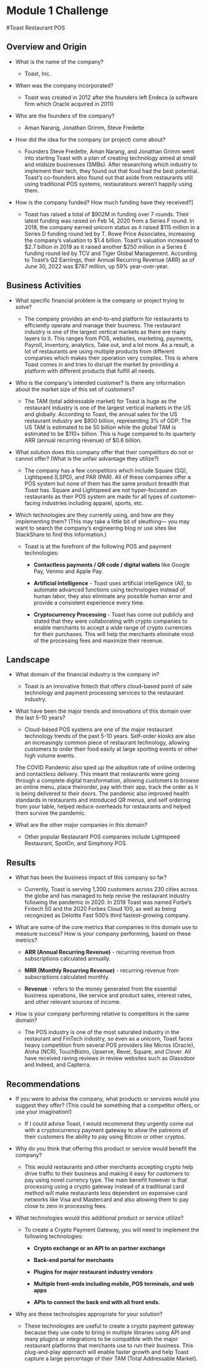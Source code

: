 # Module 1 Challenge


#Toast Restaurant POS

## Overview and Origin

* What is the name of the company?

	- Toast, Inc.


* When was the company incorporated?

	- Toast was created in 2012 after the founders left Endeca (a software firm which Oracle acquired in 2011)


* Who are the founders of the company?

	- Aman Narang, Jonathan Grimm, Steve Fredette


* How did the idea for the company (or project) come about?

	- Founders Steve Fredette, Aman Narang, and Jonathan Grimm went into starting Toast with a plan of creating technology aimed at small and midsize businesses (SMBs). After researching which industry to implement their tech, they found out that food had the best potential. Toast’s co-founders also found out that aside from restaurants still using traditional POS systems, restaurateurs weren’t happily using them.


* How is the company funded? How much funding have they received?]

	- Toast has raised a total of $902M in funding over 7 rounds. Their latest funding was raised on Feb 14, 2020 from a Series F round. In 2018, the company earned unicorn status as it raised $115 million in a Series D funding round led by T. Rowe Price Associates, increasing the company’s valuation to $1.4 billion. Toast’s valuation increased to $2.7 billion in 2019 as it raised another $250 million in a Series E funding round led by TCV and Tiger Global Management.  According to Toast’s Q2 Earnings, their Annual Recurring Revenue (ARR) as of June 30, 2022 was $787 million, up 59% year-over-year.


## Business Activities

* What specific financial problem is the company or project trying to solve? 

	- The company provides an end-to-end platform for restaurants to efficiently operate and manage their business. The restaurant industry is one of the largest vertical markets as there are many layers to it. This ranges from POS, websites, marketing, payments, Payroll, Inventory, analytics, Take out, and a lot more. As a result, a lot of restaurants are using multiple products from different companies which makes their operation very complex. This is where Toast comes in and tries to disrupt the market by providing a platform with different products that fulfill all needs.


* Who is the company's intended customer?  Is there any information about the market size of this set of customers?

	- The TAM (total addressable market) for Toast is huge as the restaurant industry is one of the largest vertical markets in the US and globally. According to Toast, the annual sales for the US restaurant industry are $800 billion, representing 3% of GDP. The US TAM is estimated to be 50 billion while the global TAM is estimated to be $110+ billion. This is huge compared to its quarterly ARR (annual recurring revenue) of $0.6 billion. 


* What solution does this company offer that their competitors do not or cannot offer? (What is the unfair advantage they utilize?)

	- The company has a few competitors which include Square (SQ), Lightspeed (LSPD), and PAR (PAR). All of these companies offer a POS system but none of them has the same product breadth that Toast has. Square and Lightspeed are not hyper-focused on restaurants as their POS system are made for all types of customer-facing industries including apparel, sports, etc. 


* Which technologies are they currently using, and how are they implementing them? (This may take a little bit of sleuthing–– you may want to search the company’s engineering blog or use sites like StackShare to find this information.)

	- Toast is at the forefront of the following POS and payment technologies:
		
		- **Contactless payments / QR code / digital wallets** like Google Pay, Venmo and Apple Pay.
		
		- **Artificial Intelligence** - Toast uses artificial intelligence (AI), to automate advanced functions using technologies instead of human labor, they also eliminate any possible human error and provide a consistent experience every time.

		- **Cryptocurrency Processing** - Toast has come out publicly and stated that they were collaborating with crypto companies to enable merchants to accept a wide range of crypto currencies for their purchases. This will help the merchants eliminate most of the processing fees and maximize their revenue.


## Landscape

* What domain of the financial industry is the company in?

	- Toast is an innovative fintech that offers cloud-based point of sale technology and payment processing services to the restaurant industry.

* What have been the major trends and innovations of this domain over the last 5–10 years?

	- Cloud-based POS systems are one of the major restaurant technology trends of the past 5-10 years. Self-order kiosks are also an increasingly common piece of restaurant technology, allowing customers to order their food easily at large sporting events or other high volume events. 

	The COVID Pandemic also sped up the adoption rate of online ordering and contactless delivery. This meant that restaurants were going through a complete digital transformation, allowing customers to browse an online menu, place theirorder, pay with their app, track the order as it is being delivered to their doors. The pandemic also improved health standards in restaurants and introduced QR menus, and self ordering from your table, helped reduce overheads for restaurants and helped them survive the pandemic.


* What are the other major companies in this domain?

	- Other popular Restaurant POS companies include Lightspeed Restaurant, SpotOn, and Simphony POS.



## Results

* What has been the business impact of this company so far?

	- Currently, Toast is serving 1,300 customers across 230 cities across the globe and has managed to help revive the restaurant industry following the pandemic in 2020. In 2019 Toast was named Forbe’s Fintech 50 and the 2020 Forbes Cloud 100, as well as being recognized as Deloitte Fast 500’s third fastest-growing company. 


* What are some of the core metrics that companies in this domain use to measure success? How is your company performing, based on these metrics?

	- **ARR (Annual Recurring Revenue)** - recurring revenue from subscriptions calculated annually.

	- **MRR (Monthly Recurring Revenue)** - recurring revenue from subscriptions calculated monthly.

	- **Revenue** - refers to the money generated from the essential business operations, like service and product sales, interest rates, and other relevant sources of income.


* How is your company performing relative to competitors in the same domain?

	- The POS industry is one of the most saturated industry in the restaurant and FinTech industry, so even as a unicorn, Toast faces heavy competition from several POS providers like Micros (Oracle), Aloha (NCR), TouchBistro, Upserve, Revel, Square, and Clover. All have received raving reviews in review websites such as Glassdoor and Indeed, and Capterra. 



## Recommendations

* If you were to advise the company, what products or services would you suggest they offer? (This could be something that a competitor offers, or use your imagination!)

	- If I could advise Toast, I would recommend they urgently come out with a cryptocurrency payment gateway to allow the patreons of their customers the ability to pay using Bitcoin or other cryptos. 


* Why do you think that offering this product or service would benefit the company?

	- This would restaurants and other merchants accepting crypto help drive traffic to their business and making it easy for customers to pay using novel currency type. The main benefit however is that processing using a crypto gateway instead of a traditional card method will make restaurants less dependent on expensive card networks like Visa and Mastercard and also allowing them to pay close to zero in processing fees.



* What technologies would this additional product or service utilize?

	- To create a Crypto Payment Gateway, you will need to implement the following technologies:
		
		- **Crypto exchange or an API to an partner exchange**

		- **Back-end portal for merchants**

		- **Plugins for major restaurant industry vendors**

		- **Multiple front-ends including mobile, POS terminals, and web apps**

		- **APIs to connect the back end with all front ends.**


* Why are these technologies appropriate for your solution?

	- These technologies are useful to create a crypto payment gateway because they use code to bring in multiple libraries using API and many plugins or integrations to be compatible with the major restaurant platforms that merchants use to run their business. This plug-and-play approach will enable faster growth and help Toast capture a large percentage of their TAM (Total Addressable Market).


